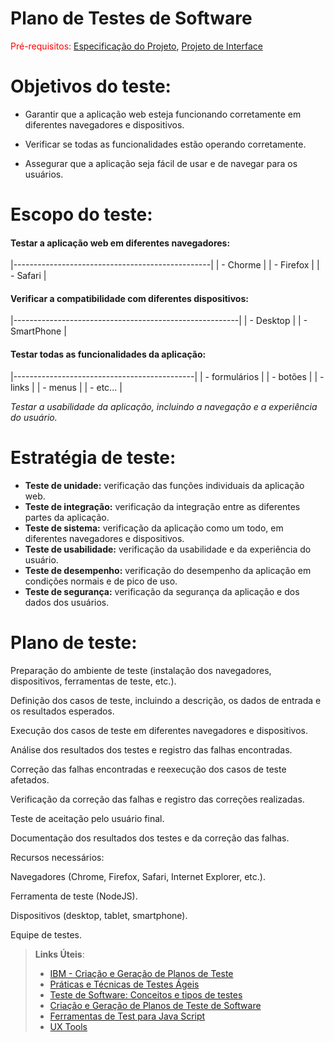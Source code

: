 # Plano de Testes de Software

<span style="color:red">Pré-requisitos: <a href="2-Especificação do Projeto.md"> Especificação do Projeto</a></span>, <a href="3-Projeto de Interface.md"> Projeto de Interface</a>

# Objetivos do teste: 

- Garantir que a aplicação web esteja funcionando corretamente em diferentes navegadores e dispositivos.

- Verificar se todas as funcionalidades estão operando corretamente.

- Assegurar que a aplicação seja fácil de usar e de navegar para os usuários. 

# Escopo do teste: 

#### **Testar a aplicação web em diferentes navegadores:**
|-------------------------------------------------|
| - Chorme |
| - Firefox |
| - Safari |

#### **Verificar a compatibilidade com diferentes dispositivos:**
|--------------------------------------------------------|
| - Desktop |
| - SmartPhone |

#### **Testar todas as funcionalidades da aplicação:**
|---------------------------------------------|
| - formulários |
| - botões |
| - links |
| - menus |
| - etc... |

*Testar a usabilidade da aplicação, incluindo a navegação e a experiência do usuário.*

# Estratégia de teste: 

- **Teste de unidade:** verificação das funções individuais da aplicação web.
- **Teste de integração:** verificação da integração entre as diferentes partes da aplicação.
- **Teste de sistema:** verificação da aplicação como um todo, em diferentes navegadores e dispositivos.
- **Teste de usabilidade:** verificação da usabilidade e da experiência do usuário.
- **Teste de desempenho:** verificação do desempenho da aplicação em condições normais e de pico de uso.
- **Teste de segurança:** verificação da segurança da aplicação e dos dados dos usuários. 

# Plano de teste:

Preparação do ambiente de teste (instalação dos navegadores, dispositivos, ferramentas de teste, etc.).

Definição dos casos de teste, incluindo a descrição, os dados de entrada e os resultados esperados.

Execução dos casos de teste em diferentes navegadores e dispositivos. 

Análise dos resultados dos testes e registro das falhas encontradas. 

Correção das falhas encontradas e reexecução dos casos de teste afetados. 

Verificação da correção das falhas e registro das correções realizadas. 

Teste de aceitação pelo usuário final. 

Documentação dos resultados dos testes e da correção das falhas. 

Recursos necessários: 

Navegadores (Chrome, Firefox, Safari, Internet Explorer, etc.). 

Ferramenta de teste (NodeJS). 

Dispositivos (desktop, tablet, smartphone).

Equipe de testes.





 
> **Links Úteis**:
> - [IBM - Criação e Geração de Planos de Teste](https://www.ibm.com/developerworks/br/local/rational/criacao_geracao_planos_testes_software/index.html)
> - [Práticas e Técnicas de Testes Ágeis](http://assiste.serpro.gov.br/serproagil/Apresenta/slides.pdf)
> -  [Teste de Software: Conceitos e tipos de testes](https://blog.onedaytesting.com.br/teste-de-software/)
> - [Criação e Geração de Planos de Teste de Software](https://www.ibm.com/developerworks/br/local/rational/criacao_geracao_planos_testes_software/index.html)
> - [Ferramentas de Test para Java Script](https://geekflare.com/javascript-unit-testing/)
> - [UX Tools](https://uxdesign.cc/ux-user-research-and-user-testing-tools-2d339d379dc7)
